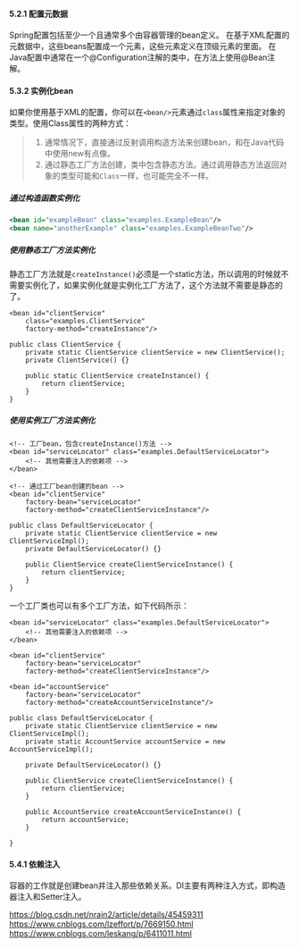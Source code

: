#### 5.2.1 配置元数据
Spring配置包括至少一个且通常多个由容器管理的bean定义。
在基于XML配置的元数据中，这些beans配置成一个<bean/>元素，这些<bean/>元素定义在顶级元素<beans/>的里面。
在Java配置中通常在一个@Configuration注解的类中，在方法上使用@Bean注解。

#### 5.3.2 实例化bean
如果你使用基于XML的配置，你可以在`<bean/>`元素通过`class`属性来指定对象的类型。使用Class属性的两种方式：
> 1. 通常情况下，直接通过反射调用构造方法来创建bean，和在Java代码中使用new有点像。
> 2. 通过静态工厂方法创建，类中包含静态方法。通过调用静态方法返回对象的类型可能和`Class`一样，也可能完全不一样。

##### 通过构造函数实例化
```xml
<bean id="exampleBean" class="examples.ExampleBean"/>
<bean name="anotherExample" class="examples.ExampleBeanTwo"/>
```

##### 使用静态工厂方法实例化
静态工厂方法就是`createInstance()`必须是一个static方法，所以调用的时候就不需要实例化了，如果实例化就是实例化工厂方法了，这个方法就不需要是静态的了。

```
<bean id="clientService"
    class="examples.ClientService"
    factory-method="createInstance"/>
```
```
public class ClientService {
    private static ClientService clientService = new ClientService();
    private ClientService() {}

    public static ClientService createInstance() {
        return clientService;
    }
}
```

##### 使用实例工厂方法实例化
```
<!-- 工厂bean，包含createInstance()方法 -->
<bean id="serviceLocator" class="examples.DefaultServiceLocator">
    <!-- 其他需要注入的依赖项 -->
</bean>

<!-- 通过工厂bean创建的bean -->
<bean id="clientService"
    factory-bean="serviceLocator"
    factory-method="createClientServiceInstance"/>
```
```
public class DefaultServiceLocator {
    private static ClientService clientService = new ClientServiceImpl();
    private DefaultServiceLocator() {}

    public ClientService createClientServiceInstance() {
        return clientService;
    }
}
```
一个工厂类也可以有多个工厂方法，如下代码所示：
```
<bean id="serviceLocator" class="examples.DefaultServiceLocator">
    <!-- 其他需要注入的依赖项 -->
</bean>

<bean id="clientService"
    factory-bean="serviceLocator"
    factory-method="createClientServiceInstance"/>

<bean id="accountService"
    factory-bean="serviceLocator"
    factory-method="createAccountServiceInstance"/>
```
```
public class DefaultServiceLocator {
    private static ClientService clientService = new ClientServiceImpl();
    private static AccountService accountService = new AccountServiceImpl();

    private DefaultServiceLocator() {}

    public ClientService createClientServiceInstance() {
        return clientService;
    }

    public AccountService createAccountServiceInstance() {
        return accountService;
    }

}
```

#### 5.4.1 依赖注入
容器的工作就是创建bean并注入那些依赖关系。DI主要有两种注入方式，即构造器注入和Setter注入。


https://blog.csdn.net/nrain2/article/details/45459311  
https://www.cnblogs.com/lzeffort/p/7669150.html  
https://www.cnblogs.com/leskang/p/6411011.html  

